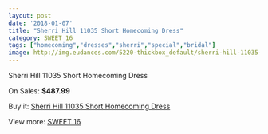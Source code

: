 ```yaml
---
layout: post
date: '2018-01-07'
title: "Sherri Hill 11035 Short Homecoming Dress"
category: SWEET 16
tags: ["homecoming","dresses","sherri","special","bridal"]
image: http://img.eudances.com/5220-thickbox_default/sherri-hill-11035-short-homecoming-dress.jpg
---
```

Sherri Hill 11035 Short Homecoming Dress

On Sales: **$487.99**
<a href="https://www.eudances.com/en/sweet-16/1757-sherri-hill-11035-short-homecoming-dress.html"><amp-img layout="responsive" width="600" height="600" src="//img.eudances.com/5220-thickbox_default/sherri-hill-11035-short-homecoming-dress.jpg" alt="Sherri Hill 11035 Short Homecoming Dress 0" /></a>
<a href="https://www.eudances.com/en/sweet-16/1757-sherri-hill-11035-short-homecoming-dress.html"><amp-img layout="responsive" width="600" height="600" src="//img.eudances.com/5222-thickbox_default/sherri-hill-11035-short-homecoming-dress.jpg" alt="Sherri Hill 11035 Short Homecoming Dress 1" /></a>
<a href="https://www.eudances.com/en/sweet-16/1757-sherri-hill-11035-short-homecoming-dress.html"><amp-img layout="responsive" width="600" height="600" src="//img.eudances.com/5221-thickbox_default/sherri-hill-11035-short-homecoming-dress.jpg" alt="Sherri Hill 11035 Short Homecoming Dress 2" /></a>

Buy it: [Sherri Hill 11035 Short Homecoming Dress](https://www.eudances.com/en/sweet-16/1757-sherri-hill-11035-short-homecoming-dress.html "Sherri Hill 11035 Short Homecoming Dress")

View more: [SWEET 16](https://www.eudances.com/en/18-sweet-16 "SWEET 16")